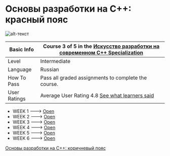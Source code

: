 # Основы разработки на C++: красный пояс

![alt-текст](https://github.com/eemintz/basics-of-c-plus-plus-development-red-belt/blob/main/img.jpg)

| Basic Info | Course 3 of 5 in the [Искусство разработки на современном C++ Specialization](https://www.coursera.org/learn/c-plus-plus-red)|
| ------------- | ------------- |
| Level | Intermediate |
| Language | Russian |
| How To Pass | Pass all graded assignments to complete the course. |
| User Ratings | Average User Rating 4.8 [See what learners said](https://www.coursera.org/learn/c-plus-plus-red#ratings)|

* WEEK 1 ---> [Open](https://github.com/eemintz/basics-of-c-plus-plus-development-red-belt/tree/master/Week_1)
* WEEK 2 ---> [Open](https://github.com/eemintz/basics-of-c-plus-plus-development-red-belt/tree/master/Week_2)
* WEEK 3 ---> [Open](https://github.com/eemintz/basics-of-c-plus-plus-development-red-belt/tree/master/Week_3)
* WEEK 4 ---> [Open](https://github.com/eemintz/basics-of-c-plus-plus-development-red-belt/tree/master/Week_4)
* WEEK 5 ---> [Open](https://github.com/eemintz/basics-of-c-plus-plus-development-red-belt/tree/master/Week_5)
* WEEK 6 ---> [Open](https://github.com/eemintz/basics-of-c-plus-plus-development-red-belt/tree/master/Week_6)

[Основы разработки на C++: коричневый пояс](https://github.com/eemintz/basics-of-c-plus-plus-development-brown-belt)

